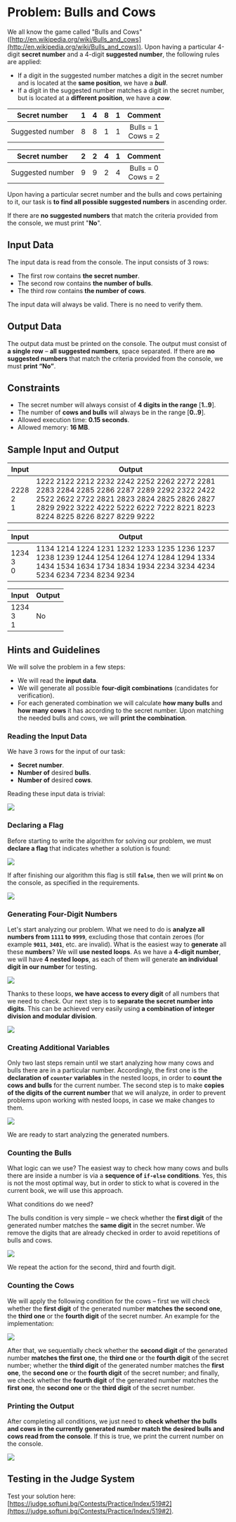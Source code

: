 # Problem: Bulls and Cows

We all know the game called "Bulls and Cows" ([http://en.wikipedia.org/wiki/Bulls_and_cows](http://en.wikipedia.org/wiki/Bulls_and_cows)). Upon having a particular 4-digit **secret number** and a 4-digit **suggested number**, the following rules are applied:
* If a digit in the suggested number matches a digit in the secret number and is located at the **same position**, we have a ***bull***.
* If a digit in the suggested number matches a digit in the secret number, but is located at a **different position**, we have a ***cow***.

| Secret number         | 1 | 4 | 8 | 1 |Comment|
|:-------------------:|:---:|:---:|:---:|:---:|:--------------------------:|
| Suggested number | 8 | 8 | 1 | 1 | Bulls = 1<br>Cows = 2  |

| Secret number         | 2 | 2 | 4 | 1 |Comment|
|:-------------------:|:---:|:---:|:---:|:---:|:-------------------------:|
| Suggested number | 9 | 9 | 2 | 4 | Bulls = 0<br>Cows = 2 |

Upon having a particular secret number and the bulls and cows pertaining to it, our task is **to find all possible suggested numbers** in ascending order.

If there are **no suggested numbers** that match the criteria provided from the console, we must print "**No**".

## Input Data

The input data is read from the console. The input consists of 3 rows:
* The first row contains **the secret number**.
* The second row contains **the number of bulls**.
* The third row contains **the number of cows**.

The input data will always be valid. There is no need to verify them.

## Output Data

The output data must be printed on the console.
The output must consist of **a single row** – **all suggested numbers**, space separated.
If there are **no suggested numbers** that match the criteria provided from the console, we must **print “No”**.

## Constraints

- The secret number will always consist of **4 digits in the range** [**1..9**].
- The number of **cows and bulls** will always be in the range [**0..9**].
- Allowed execution time: **0.15 seconds**.
- Allowed memory: **16 MB**.

## Sample Input and Output

| Input           | Output        |
|--------------|------------|
| 2228<br>2<br>1 | 1222 2122 2212 2232 2242 2252 2262 2272 2281 2283 2284 2285 2286 2287 2289 2292 2322 2422 2522 2622 2722 2821 2823 2824 2825 2826 2827 2829 2922 3222 4222 5222 6222 7222 8221 8223 8224 8225 8226 8227 8229 9222 |

| Input           | Output        |
|--------------|------------|
| 1234<br>3<br>0 | 1134 1214 1224 1231 1232 1233 1235 1236 1237 1238 1239 1244 1254 1264 1274 1284 1294 1334 1434 1534 1634 1734 1834 1934 2234 3234 4234 5234 6234 7234 8234 9234 |

| Input           | Output        |
|--------------|------------|
| 1234<br>3<br>1 | No           |


## Hints and Guidelines

We will solve the problem in a few steps:
- We will read the **input data**.
- We will generate all possible **four-digit combinations** (candidates for verification).
- For each generated combination we will calculate **how many bulls** and **how many cows** it has according to the secret number. Upon matching the needed bulls and cows, we will **print the combination**.

### Reading the Input Data

We have 3 rows for the input of our task:
* **Secret number**.
* **Number of** desired **bulls**.
* **Number of** desired **cows**.

Reading these input data is trivial:

![](/assets/chapter-9-2-images/03.Bulls-and-cows-03.png)

### Declaring a Flag

Before starting to write the algorithm for solving our problem, we must **declare a flag** that indicates whether a solution is found:

![](/assets/chapter-9-2-images/03.Bulls-and-cows-04.png)

If after finishing our algorithm this flag is still **`false`**, then we will print **`No`** on the console, as specified in the requirements.

![](/assets/chapter-9-2-images/03.Bulls-and-cows-05.png)

### Generating Four-Digit Numbers

Let's start analyzing our problem. What we need to do is **analyze all numbers from `1111` to `9999`**, excluding those that contain zeroes (for example **`9011`**, **`3401`**, etc. are invalid). What is the easiest way to **generate** all these **numbers**? We will **use nested loops**. As we have a **4-digit number**, we will have **4 nested loops**, as each of them will generate **an individual digit in our number** for testing.

![](/assets/chapter-9-2-images/03.Bulls-and-cows-06.png)

Thanks to these loops, **we have access to every digit** of all numbers that we need to check. Our next step is to **separate the secret number into digits**. This can be achieved very easily using **a combination of integer division and modular division**.

![](/assets/chapter-9-2-images/03.Bulls-and-cows-07.png)

### Creating Additional Variables

Only two last steps remain until we start analyzing how many cows and bulls there are in a particular number. Accordingly, the first one is the **declaration of `counter` variables** in the nested loops, in order to **count the cows and bulls** for the current number. The second step is to make **copies of the digits of the current number** that we will analyze, in order to prevent problems upon working with nested loops, in case we make changes to them.

![](/assets/chapter-9-2-images/03.Bulls-and-cows-08.png)

We are ready to start analyzing the generated numbers.

### Counting the Bulls

What logic can we use? The easiest way to check how many cows and bulls there are inside a number is via a **sequence of `if-else` conditions**. Yes, this is not the most optimal way, but in order to stick to what is covered in the current book, we will use this approach.

What conditions do we need?

The bulls condition is very simple – we check whether the **first digit** of the generated number matches the **same digit** in the secret number. We remove the digits that are already checked in order to avoid repetitions of bulls and cows.

![](/assets/chapter-9-2-images/03.Bulls-and-cows-09.png)

We repeat the action for the second, third and fourth digit. 

### Counting the Cows

We will apply the following condition for the cows – first we will check whether the **first digit** of the generated number **matches the second one**, the **third one** or the **fourth digit** of the secret number. An example for the implementation:

![](/assets/chapter-9-2-images/03.Bulls-and-cows-10.png)

After that, we sequentially check whether the **second digit** of the generated number **matches the first one**, the **third one** or the **fourth digit** of the secret number; whether the **third digit** of the generated number matches the **first one**, the **second one** or the **fourth digit** of the secret number; and finally, we check whether the **fourth digit** of the generated number matches the **first one**, the **second one** or the **third digit** of the secret number.

### Printing the Output

After completing all conditions, we just need to **check whether the bulls and cows in the currently generated number match the desired bulls and cows read from the console**. If this is true, we print the current number on the console.

![](/assets/chapter-9-2-images/03.Bulls-and-cows-11.png)

## Testing in the Judge System

Test your solution here: [https://judge.softuni.bg/Contests/Practice/Index/519#2](https://judge.softuni.bg/Contests/Practice/Index/519#2).
